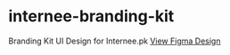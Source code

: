 # internee-branding-kit
Branding Kit UI Design for Internee.pk
[View Figma Design](https://www.figma.com/design/K5Wx6gLRtGTy3UEXEYm12u/Internee.pk-Branding-Kit?node-id=0-1&t=xnikYo1ZaF3fQwrp-1)
